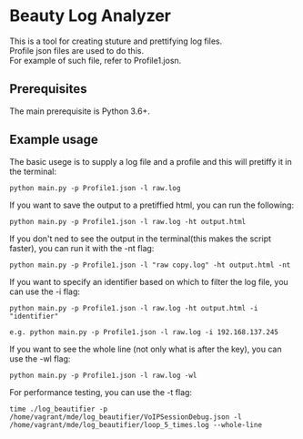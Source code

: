 # Beauty Log Analyzer

This is a tool for creating stuture and prettifying log files. \
Profile json files are used to do this. \
For example of such file, refer to Profile1.josn.

## Prerequisites

The main prerequisite is Python 3.6+.

## Example usage

The basic usege is to supply a log file and a profile and this will pretiffy it in the terminal:

    python main.py -p Profile1.json -l raw.log

If you want to save the output to a pretiffied html, you can run the following:

    python main.py -p Profile1.json -l raw.log -ht output.html   

If you don't ned to see the output in the terminal(this makes the script faster), you can run it with the -nt flag:

    python main.py -p Profile1.json -l "raw copy.log" -ht output.html -nt 

If you want to specify an identifier based on which to filter the log file, you can use the -i flag:

    python main.py -p Profile1.json -l raw.log -ht output.html -i "identifier"

    e.g. python main.py -p Profile1.json -l raw.log -i 192.168.137.245

If you want to see the whole line (not only what is after the key), you can use the -wl flag:

    python main.py -p Profile1.json -l raw.log -wl

For performance testing, you can use the -t flag:

    time ./log_beautifier -p /home/vagrant/mde/log_beautifier/VoIPSessionDebug.json -l /home/vagrant/mde/log_beautifier/loop_5_times.log --whole-line